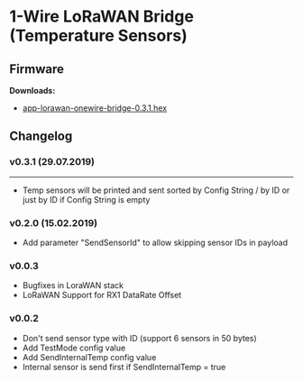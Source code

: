 # 1-Wire LoRaWAN Bridge (Temperature Sensors)

## Firmware

**Downloads:**

* [app-lorawan-onewire-bridge-0.3.1.hex](firmware/app-lorawan-onewire-bridge-0.3.1.hex)

## Changelog

### v0.3.1 (29.07.2019)
--------------------
* Temp sensors will be printed and sent sorted by Config String / by ID or just by ID if Config String is empty

### v0.2.0 (15.02.2019)
* Add parameter "SendSensorId" to allow skipping sensor IDs in payload

### v0.0.3
* Bugfixes in LoraWAN stack
* LoRaWAN Support for RX1 DataRate Offset

### v0.0.2
* Don't send sensor type with ID (support 6 sensors in 50 bytes)
* Add TestMode config value
* Add SendInternalTemp config value
* Internal sensor is send first if SendInternalTemp = true